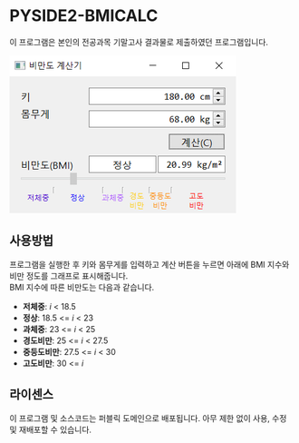 # PYSIDE2-BMICALC

이 프로그램은 본인의 전공과목 기말고사 결과물로 제출하였던 프로그램입니다.

![비만도 계산기 스크린샷](./img/bmicalc.png)

## 사용방법
프로그램을 실행한 후 키와 몸무게를 입력하고 계산 버튼을 누르면 아래에 BMI 지수와 비만 정도를 그래프로 표시해줍니다.  
BMI 지수에 따른 비만도는 다음과 같습니다.  
* **저체중**: *i* < 18.5 
* **정상**: 18.5 <= *i* < 23 
* **과체중**: 23 <= *i* < 25 
* **경도비만**: 25 <= *i* < 27.5 
* **중등도비만**: 27.5 <= *i* < 30 
* **고도비만**: 30 <= *i* 

## 라이센스
이 프로그램 및 소스코드는 퍼블릭 도메인으로 배포됩니다.
아무 제한 없이 사용, 수정 및 재배포할 수 있습니다.
